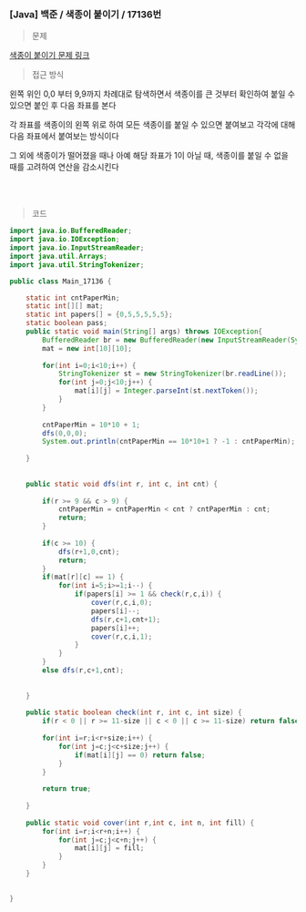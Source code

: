 <h3>[Java] 백준 / 색종이 붙이기 / 17136번 </h3>

> 문제
> 

[색종이 붙이기 문제 링크](https://www.acmicpc.net/problem/17136)

> 접근 방식
> 

왼쪽 위인 0,0 부터 9,9까지 차례대로 탐색하면서 색종이를 큰 것부터 확인하여 붙일 수 있으면 붙인 후 다음 좌표를 본다

각 좌표를 색종이의 왼쪽 위로 하여 모든 색종이를 붙일 수 있으면 붙여보고 각각에 대해 다음 좌표에서 붙여보는 방식이다

그 외에 색종이가 떨어졌을 때나 아예 해당 좌표가 1이 아닐 때, 색종이를 붙일 수 없을 때를 고려하여 연산을 감소시킨다

<br>
<br>

> 코드
> 

```java
import java.io.BufferedReader;
import java.io.IOException;
import java.io.InputStreamReader;
import java.util.Arrays;
import java.util.StringTokenizer;

public class Main_17136 {

	static int cntPaperMin;
	static int[][] mat;
	static int papers[] = {0,5,5,5,5,5};
	static boolean pass;
	public static void main(String[] args) throws IOException{
		BufferedReader br = new BufferedReader(new InputStreamReader(System.in));
		mat = new int[10][10];
		
		for(int i=0;i<10;i++) {
			StringTokenizer st = new StringTokenizer(br.readLine());
			for(int j=0;j<10;j++) {
				mat[i][j] = Integer.parseInt(st.nextToken());
			}
		}
		
		cntPaperMin = 10*10 + 1;
		dfs(0,0,0);
		System.out.println(cntPaperMin == 10*10+1 ? -1 : cntPaperMin);
		
	}
	
	
	public static void dfs(int r, int c, int cnt) {
		
		if(r >= 9 && c > 9) {
			cntPaperMin = cntPaperMin < cnt ? cntPaperMin : cnt;
			return;
		}
		
		if(c >= 10) {
			dfs(r+1,0,cnt);
			return;
		}
		if(mat[r][c] == 1) {
			for(int i=5;i>=1;i--) {
				if(papers[i] >= 1 && check(r,c,i)) {
					cover(r,c,i,0);
					papers[i]--;
					dfs(r,c+1,cnt+1);
					papers[i]++;
					cover(r,c,i,1);
				}
			}
		}
		else dfs(r,c+1,cnt);
		
		
	}
	
	public static boolean check(int r, int c, int size) {
		if(r < 0 || r >= 11-size || c < 0 || c >= 11-size) return false;
		
		for(int i=r;i<r+size;i++) {
			for(int j=c;j<c+size;j++) {
				if(mat[i][j] == 0) return false;
			}
		}
		
		return true;
		
	}
	
	public static void cover(int r,int c, int n, int fill) {
		for(int i=r;i<r+n;i++) {
			for(int j=c;j<c+n;j++) {
				mat[i][j] = fill;
			}
		}
	}
	

}
```
